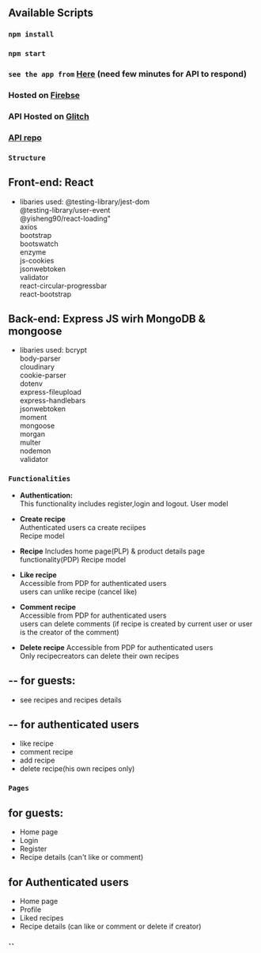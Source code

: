 ## Available Scripts

### `npm install`
### `npm start`

### `see the app from` [Here](https://recipesapp-cd316.web.app/ "website") (need few minutes for API to respond)
### Hosted on [Firebse](https://firebase.google.com/ "firebase")
### API Hosted on [Glitch](https://glitch.com/ "Glitch")
### [API repo](https://github.com/Nikolov0080/API_recipes "API repo")


### `Structure`

Front-end: React  
--------------
- libaries used:
 @testing-library/jest-dom  
 @testing-library/user-event  
 @yisheng90/react-loading"  
 axios  
 bootstrap  
 bootswatch  
 enzyme  
 js-cookies  
 jsonwebtoken  
 validator  
 react-circular-progressbar  
 react-bootstrap  
 
 Back-end: Express JS wirh MongoDB & mongoose
 ---------------
 - libaries used:
 bcrypt  
    body-parser  
    cloudinary  
    cookie-parser  
    dotenv  
    express-fileupload  
    express-handlebars  
    jsonwebtoken  
    moment  
    mongoose  
    morgan  
    multer  
    nodemon  
    validator  

### `Functionalities`   

- **Authentication:**  
This functionality includes register,login and logout.
User model  

- **Create recipe**   
Authenticated users ca create reciipes  
Recipe model  

- **Recipe**
Includes home page(PLP) & product details page functionality(PDP)
Recipe model

- **Like recipe**  
Accessible from PDP for authenticated users  
users can unlike recipe (cancel like)  

- **Comment recipe**  
 Accessible from PDP for authenticated users  
users can delete comments 
(if recipe is created by current user or user is the creator of the comment)   

- **Delete recipe**
Accessible from PDP for authenticated users  
Only recipecreators can delete their own recipes

-- for guests:   
--------------

- see recipes and recipes details   

-- for authenticated users  
--------------
 - like recipe   
 - comment recipe  
 - add recipe  
 - delete recipe(his own recipes only)   
 
 ### **`Pages`**
 
  for guests:
 --------------
 - Home page
 - Login 
 - Register
 - Recipe details (can't like or comment)
 
  for Authenticated users
  --------------
 - Home page
 - Profile
 - Liked recipes
 - Recipe details (can like or comment or delete if creator)
 
 ### ``
